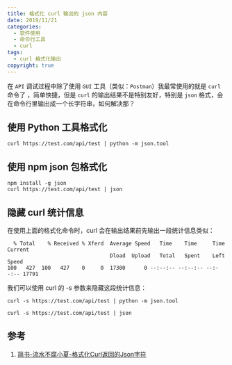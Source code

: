 ```yaml
---
title: 格式化 curl 输出的 json 内容
date: 2019/11/21
categories:
  - 软件使用
  - 命令行工具
  - curl
tags:
  - curl 格式化输出
copyright: true
---
```


在 `API` 调试过程中除了使用 `GUI` 工具（类似：`Postman`）我最常使用的就是 `curl` 命令了 ，简单快捷，但是 `curl` 的输出结果不是特别友好，特别是 `json` 格式，会在命令行里输出成一个长字符串，如何解决那？

## 使用 Python 工具格式化

```
curl https://test.com/api/test | python -m json.tool
```

## 使用 npm json 包格式化

```
npm install -g json
curl https://test.com/api/test | json
```

## 隐藏 curl 统计信息

在使用上面的格式化命令时，curl 会在输出结果前先输出一段统计信息类似：

```
  % Total    % Received % Xferd  Average Speed   Time    Time     Time  Current
                                 Dload  Upload   Total   Spent    Left  Speed
100   427  100   427    0     0  17300      0 --:--:-- --:--:-- --:--:-- 17791
```

我们可以使用 curl 的 -s 参数来隐藏这段统计信息：

```
curl -s https://test.com/api/test | python -m json.tool

curl -s https://test.com/api/test | json
```

## 参考
1. [简书-流水不腐小夏-格式化Curl返回的Json字符][1]

[1]: https://www.jianshu.com/p/7bcb700cd235
